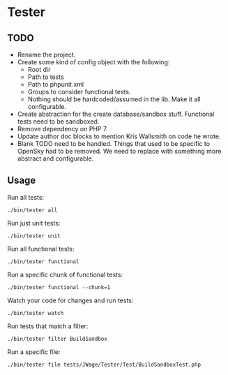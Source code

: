 # Tester

## TODO

- Rename the project.
- Create some kind of config object with the following:
    - Root dir
    - Path to tests
    - Path to phpunit.xml
    - Groups to consider functional tests.
    - Nothing should be hardcoded/assumed in the lib. Make it all configurable.
- Create abstraction for the create database/sandbox stuff. Functional tests need to be sandboxed.
- Remove dependency on PHP 7.
- Update author doc blocks to mention Kris Wallsmith on code he wrote.
- Blank TODO need to be handled. Things that used to be specific to OpenSky had to be removed. We need to replace with something more abstract and configurable.

## Usage

Run all tests:

    ./bin/tester all

Run just unit tests:

    ./bin/tester unit

Run all functional tests:

    ./bin/tester functional

Run a specific chunk of functional tests:

    ./bin/tester functional --chunk=1

Watch your code for changes and run tests:

    ./bin/tester watch

Run tests that match a filter:

    ./bin/tester filter BuildSandbox

Run a specific file:

    ./bin/tester file tests/JWage/Tester/Test/BuildSandboxTest.php
